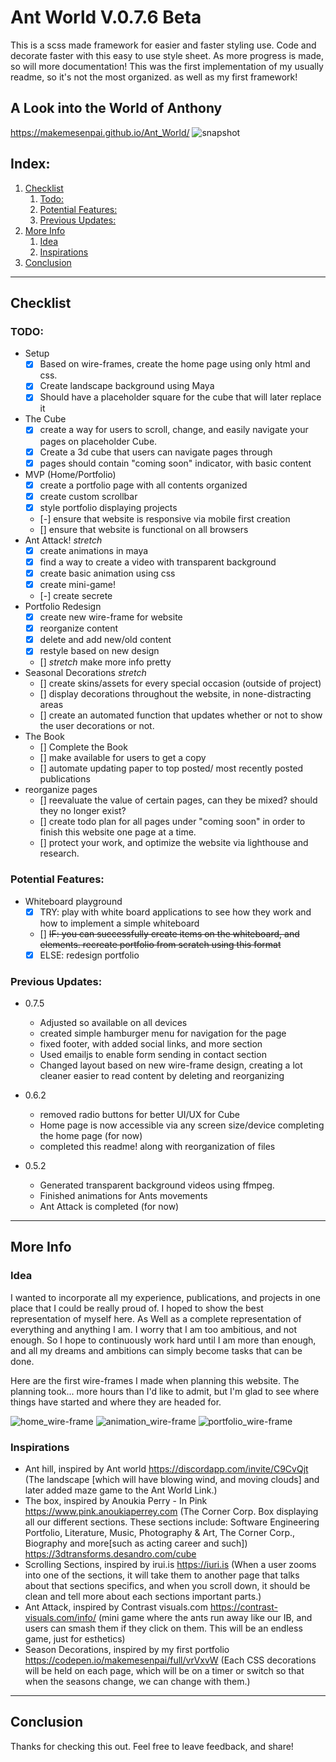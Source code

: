 # Ant World V.0.7.6 Beta
This is a scss made framework for easier and faster styling use. Code and decorate faster with this easy to use style
sheet. As more progress is made, so will more documentation! This was the first implementation of my usually readme, so it's not the most organized. as well as my first framework!

## A Look into the World of Anthony
https://makemesenpai.github.io/Ant_World/
![snapshot](./static/imgs/snapshot.png)

## Index:
1. [Checklist](#checklist)
    1. [Todo:](#todo)
    2. [Potential Features:](#potential-features)
    3. [Previous Updates:](#previous-updates)
2. [More Info](#more-info)
    1. [Idea](#idea)
    2. [Inspirations](#inspirations)
3. [Conclusion](#conclusion)

___
## Checklist

### TODO:
- Setup
    - [x] Based on wire-frames, create the home page using only html and css.
    - [x] Create landscape background using Maya
    - [x] Should have a placeholder square for the cube that will later replace it
- The Cube
    - [x] create a way for users to scroll, change, and easily navigate your pages on placeholder Cube.
    - [x] Create a 3d cube that users can navigate pages through
    - [x] pages should contain "coming soon" indicator, with basic content
- MVP (Home/Portfolio)
    - [x] create a portfolio page with all contents organized
    - [x] create custom scrollbar
    - [x] style portfolio displaying projects
    - [-] ensure that website is responsive via mobile first creation
    - [] ensure that website is functional on all browsers
- Ant Attack! *stretch*
    - [x] create animations in maya
    - [x] find a way to create a video with transparent background
    - [x] create basic animation using css
    - [x] create mini-game! 
    - [-] create secrete
- Portfolio Redesign
    - [x] create new wire-frame for website
    - [x] reorganize content
    - [x] delete and add new/old content
    - [x] restyle based on new design
    - [] *stretch* make more info pretty
- Seasonal Decorations *stretch*
    - [] create skins/assets for every special occasion (outside of project)
    - [] display decorations throughout the website, in none-distracting areas
    - [] create an automated function that updates whether or not to show the user decorations or not.
- The Book
    - [] Complete the Book
    - [] make available for users to get a copy
    - [] automate updating paper to top posted/ most recently posted publications
- reorganize pages
    - [] reevaluate the value of certain pages, can they be mixed? should they no longer exist?
    - [] create todo plan for all pages under "coming soon" in order to finish this website one page at a time.
    - [] protect your work, and optimize the website via lighthouse and research.

### Potential Features:
- Whiteboard playground
    - [x] TRY: play with white board applications to see how they work and how to implement a simple whiteboard
    - [] ~~IF: you can successfully create items on the whiteboard, and elements. recreate portfolio from scratch using this format~~
    - [x] ELSE: redesign portfolio

### Previous Updates:
- 0.7.5
    - Adjusted so available on all devices
    - created simple hamburger menu for navigation for the page
    - fixed footer, with added social links, and more section
    - Used emailjs to enable form sending in contact section
    - Changed layout based on new wire-frame design, creating a lot cleaner easier to read content by  deleting and reorganizing

- 0.6.2
    - removed radio buttons for better UI/UX for Cube
    - Home page is now accessible via any screen size/device completing the home page (for now)
    - completed this readme! along with reorganization of files

- 0.5.2
    - Generated transparent background videos using ffmpeg.
    - Finished animations for Ants movements
    - Ant Attack is completed (for now)
___
## More Info

### Idea
I wanted to incorporate all my experience, publications, and projects in one place that I could be really proud of. I hoped to show the best representation of myself here. As Well as a complete representation of everything and anything I am. I worry that I am too ambitious, and not enough. So I hope to continuously work hard until I am more than enough, and all my dreams and ambitions can simply become tasks that can be done.

Here are the first wire-frames I made when planning this website. The planning took... more hours than I'd like to admit, but I'm glad to see where things have started and where they are headed for.

![home_wire-frame](./static/imgs/home_wireframe.jpeg)
![animation_wire-frame](./static/imgs/animation_wireframe.jpeg)
![portfolio_wire-frame](./static/imgs/portfolio_wireframe.jpeg)

### Inspirations
* Ant hill, inspired by Ant world https://discordapp.com/invite/C9CvQjt
(The landscape [which will have blowing wind, and moving clouds] and later added maze game to the Ant World Link.) 
* The box, inspired by Anoukia Perry - In Pink https://www.pink.anoukiaperrey.com
(The Corner Corp. Box displaying all our different sections. These sections include: Software 
Engineering Portfolio, Literature, Music, Photography & Art, The Corner Corp., Biography and 
more[such as acting career and such]) https://3dtransforms.desandro.com/cube 
* Scrolling Sections, inspired by irui.is https://iuri.is
(When a user zooms into one of the sections, it will take them to another page that talks about 
that sections specifics, and when you scroll down, it should be clean and tell more about each 
sections important parts.)
* Ant Attack, inspired by Contrast visuals.com https://contrast-visuals.com/info/
(mini game where the ants run away like our IB, and users can smash them if they click on them. 
This will be an endless game, just for esthetics)
* Season Decorations, inspired by my first portfolio https://codepen.io/makemesenpai/full/vrVxvW
(Each CSS decorations will be held on each page, which will be on a timer or switch so that when 
the seasons change, we can change with them.)

___
## Conclusion
Thanks for checking this out. Feel free to leave feedback, and share!